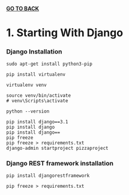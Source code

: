 #### [GO TO BACK](../README.md)

# 1. Starting With Django
### Django Installation
```shell
sudo apt-get install python3-pip

pip install virtualenv

virtualenv venv

source venv/bin/activate
# venv\Scripts\activate

python --version

pip install django==3.1
pip install django
pip install django==
pip freeze
pip freeze > requirements.txt
django-admin startproject pizzaproject

```
### Django REST framework installation
```shell
pip install djangorestframework

pip freeze > requirements.txt
```
